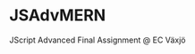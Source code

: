 # JSAdvMERN
<iomg src="https://christerholm.nu/wp-content/uploads/Fantatic4-3.png">

JScript Advanced Final Assignment @ EC Växjö

